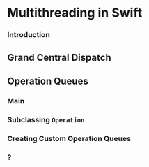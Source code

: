 # Multithreading in Swift

### Introduction

## Grand Central Dispatch

## Operation Queues

### Main

### Subclassing `Operation`

### Creating Custom Operation Queues

### ?

